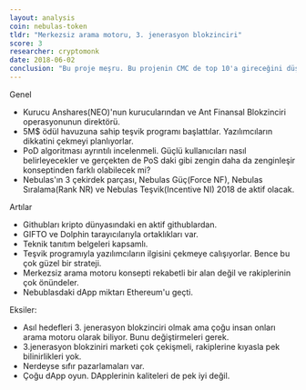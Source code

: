 ```yaml
---
layout: analysis
coin: nebulas-token
tldr: "Merkezsiz arama motoru, 3. jenerasyon blokzinciri"
score: 3
researcher: cryptomonk
date: 2018-06-02
conclusion: "Bu proje meşru. Bu projenin CMC de top 10'a gireceğini düşünüyorum."
---
```


Genel

- Kurucu Anshares(NEO)'nun kurucularından ve Ant Finansal Blokzinciri operasyonunun direktörü.
- 5M$ ödül havuzuna sahip teşvik programı başlattılar. Yazılımcıların dikkatini çekmeyi planlıyorlar.
- PoD algoritması ayrıntılı incelenmeli. Güçlü kullanıcıları nasıl belirleyecekler ve gerçekten de PoS daki gibi zengin daha da zenginleşir konseptinden farklı olabilecek mi?
- Nebulas'ın 3 çekirdek parçası, Nebulas Güç(Force NF), Nebulas Sıralama(Rank NR) ve Nebulas Teşvik(Incentive NI) 2018 de aktif olacak.

Artılar

- Githubları kripto dünyasındaki en aktif githublardan.
- GIFTO ve Dolphin tarayıcılarıyla ortaklıkları var.
- Teknik tanıtım belgeleri kapsamlı.
- Teşvik programıyla yazılımcıların ilgisini çekmeye calışıyorlar. Bence bu çok güzel bir strateji.
- Merkezsiz arama motoru konsepti rekabetli bir alan değil ve rakiplerinin çok önündeler.
- Nebublasdaki dApp miktarı Ethereum'u geçti.

Eksiler:

- Asıl hedefleri 3. jenerasyon blokzinciri olmak ama çoğu insan onları arama motoru olarak biliyor. Bunu değiştirmeleri gerek.
- 3.jenerasyon blokziniri marketi çok çekişmeli, rakiplerine kıyasla pek bilinirlikleri yok.
- Nerdeyse sıfır pazarlamaları var.
- Çoğu dApp oyun. DApplerinin kaliteleri de pek iyi değil.